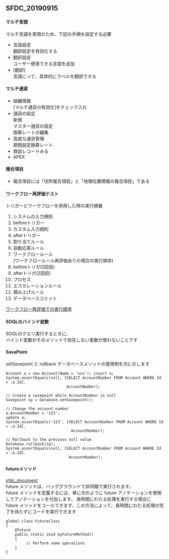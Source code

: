 ## SFDC_20190915

#### マルチ言語
マルチ言語を実現のため、下記の手順を設定する必要
- 言語設定  
翻訳設定を有効化する
- 翻訳設定  
ユーザー使用できる言語を追加
- [翻訳]  
言語にって、具体的にラベルを翻訳できる

#### マルチ通貨
- 組織情報  
 [マルチ通貨の有効化]をチェック入れ
- 通貨の設定  
新規  
マスター通貨の設定  
換算レートの編集  
- 高度な通貨管理  
期間設定換算レート
- 商談レコードみる
- APEX

#### 複合項目
- 複合項目には「住所複合項目」と「地理位置情報の複合項目」である

####  ワークフロー再評価テスト
トリガーとワークフローを併用した時の実行順番
1. システムの入力規則
1. beforeトリガー
1. カスタム入力規則
1. afterトリガー
1. 割り当てルール
1. 自動応答ルール
1. ワークフロールール  
(ワークフロールール再評価ありの場合の実行順序)
 1. beforeトリガ(2回目)
 1. afterトリガ(2回目)
1. プロセス
1. エスカレーションルール
1. 積み上げルール
1. データベースコミット

[ワークフロー再評価での実行順序](https://esp-labo.com/wf_trigger/)

#### SOQLのバインド変数
SOQLのクエリ実行するときに、  
バインド変数がそのメソッドで存在しない変数が使わないことです

#### SavaPoint
setSavepoint と rollback データベースメソッドの使用例を次に示します
```
Account a = new Account(Name = 'xxx'); insert a;
System.assertEquals(null, [SELECT AccountNumber FROM Account WHERE Id = :a.Id].
                           AccountNumber);

// Create a savepoint while AccountNumber is null
Savepoint sp = Database.setSavepoint();

// Change the account number
a.AccountNumber = '123';
update a;
System.assertEquals('123', [SELECT AccountNumber FROM Account WHERE Id = :a.Id].
                             AccountNumber);

// Rollback to the previous null value
Database.rollback(sp);
System.assertEquals(null, [SELECT AccountNumber FROM Account WHERE Id = :a.Id].
                            AccountNumber);
```
#### futureメソッド
[sfdc_document](https://developer.salesforce.com/docs/atlas.ja-jp.apexcode.meta/apexcode/apex_invoking_future_methods.htm)  
future メソッドは、バッググラウンドで非同期で実行されます。  
future メソッドを定義するには、単に次のように future アノテーションを使用してアノテーションを付加します。
長時間にわたる処理を実行する場合に future メソッドをコールできます、この方法によって、長時間にわたる処理の完了を待たずにコードを実行できます
```
global class FutureClass
{
    @future
    public static void myFutureMethod()
    {   
         // Perform some operations
    }
}
```
